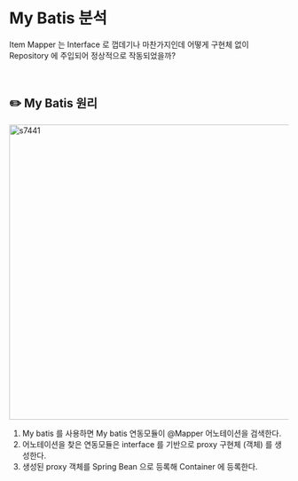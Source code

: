 # My Batis 분석

Item Mapper 는 Interface 로 껍데기나 마찬가지인데
어떻게 구현체 없이 Repository 에 주입되어 정상적으로 작동되었을까?

<br>

## ✏️ My Batis 원리

<img width="532" alt="s7441" src="https://user-images.githubusercontent.com/115536240/216753765-8b397d6b-aedb-4036-be5f-5495ff290d8a.png">

1. My batis 를 사용하면 My batis 연동모듈이 @Mapper 어노테이션을 검색한다.
2. 어노테이션을 찾은 연동모듈은 interface 를 기반으로 proxy 구현체 (객체) 를 생성한다.
3. 생성된 proxy 객체를 Spring Bean 으로 등록해 Container 에 등록한다.
